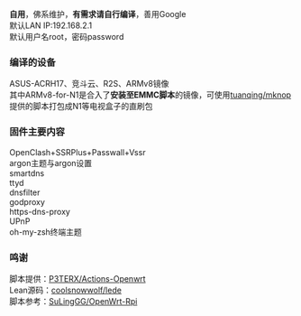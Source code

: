**自用**，佛系维护，**有需求请自行编译**，善用Google     
默认LAN IP:192.168.2.1    
默认用户名root，密码password     


### 编译的设备
ASUS-ACRH17、竞斗云、R2S、ARMv8镜像     
其中ARMv8-for-N1是合入了**安装至EMMC脚本**的镜像，可使用[tuanqing/mknop](https://github.com/tuanqing/mknop)提供的脚本打包成N1等电视盒子的直刷包     


### 固件主要内容
OpenClash+SSRPlus+Passwall+Vssr     
argon主题与argon设置     
smartdns     
ttyd     
dnsfilter     
godproxy    
https-dns-proxy    
UPnP    
oh-my-zsh终端主题


### 鸣谢
脚本提供：[P3TERX/Actions-Openwrt](https://github.com/P3TERX/Actions-OpenWrt)    
Lean源码：[coolsnowwolf/lede](https://github.com/coolsnowwolf/lede)      
脚本参考：[SuLingGG/OpenWrt-Rpi](https://github.com/SuLingGG/OpenWrt-Rpi)
